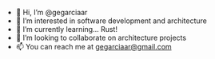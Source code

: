 - 👋 Hi, I’m @gegarciaar
- 👀 I’m interested in software development and architecture 
- 🌱 I’m currently learning... Rust!
- 💞️ I’m looking to collaborate on architecture projects
- 📫 You can reach me at gegarciaar@gmail.com

<!---
gegarciaar/gegarciaar is a ✨ special ✨ repository because its `README.md` (this file) appears on your GitHub profile.
You can click the Preview link to take a look at your changes.
--->
